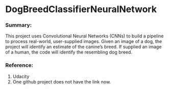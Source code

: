 # DogBreedClassifierNeuralNetwork
### Summary: 
This project uses Convolutional Neural Networks (CNNs) to build a pipeline to process real-world, user-supplied images. 
Given an image of a dog, the project will identify an estimate of the canine’s breed. 
If supplied an image of a human, the code will identify the resembling dog breed.

### Reference:
1. Udacity
2. One github project does not have the link now.
